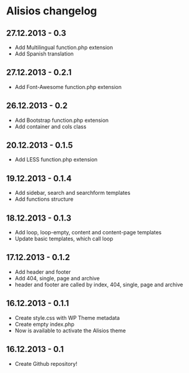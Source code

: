 # Alisios changelog

## 27.12.2013 - 0.3
* Add Multilingual function.php extension
* Add Spanish translation

## 27.12.2013 - 0.2.1
* Add Font-Awesome function.php extension

## 26.12.2013 - 0.2
* Add Bootstrap function.php extension
* Add container and cols class

## 20.12.2013 - 0.1.5
* Add LESS function.php extension

## 19.12.2013 - 0.1.4
* Add sidebar, search and searchform templates
* Add functions structure

## 18.12.2013 - 0.1.3
* Add loop, loop-empty, content and content-page templates
* Update basic templates, which call loop

## 17.12.2013 - 0.1.2
* Add header and footer
* Add 404, single, page and archive
* header and footer are called by index, 404, single, page and archive

## 16.12.2013 - 0.1.1
* Create style.css with WP Theme metadata
* Create empty index.php
* Now is available to activate the Alisios theme

## 16.12.2013 - 0.1
* Create Github repository!